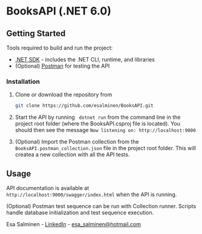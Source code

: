 # BooksAPI (.NET 6.0)

## Getting Started

Tools required to build and run the project:
- [.NET SDK](https://dotnet.microsoft.com/download) - includes the .NET CLI, runtime, and libraries
- (Optional) [Postman](https://www.postman.com/downloads/) for testing the API

### Installation

1. Clone or download the repository from
   ```sh
   git clone https://github.com/esalminen/BooksAPI.git
   ```

2. Start the API by running ``` dotnet run``` from the command 
   line in the project root folder (where the BooksAPI.csproj file is located).
   You should then see the message ```Now listening on: http://localhost:9000```

3. (Optional) Import the Postman collection from the ```BooksAPI.postman_collection.json``` file
   in the project root folder. This will createa a new collection with all the API tests.
 
## Usage

API documentation is available at ```http://localhost:9000/swagger/index.html``` 
when the API is running.

(Optional) Postman test sequence can be run with Collection runner. Scripts
handle database initialization and test sequence execution.


Esa Salminen - [LinkedIn](https://www.linkedin.com/in/esa-salminen-9398421ba/) - esa_salminen@hotmail.com
